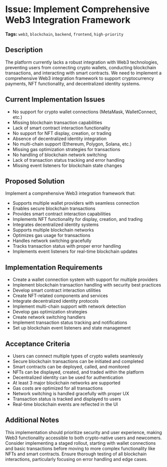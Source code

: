 # Issue: Implement Comprehensive Web3 Integration Framework

**Tags:** `web3`, `blockchain`, `backend`, `frontend`, `high-priority`

## Description

The platform currently lacks a robust integration with Web3 technologies, preventing users from connecting crypto wallets, conducting blockchain transactions, and interacting with smart contracts. We need to implement a comprehensive Web3 integration framework to support cryptocurrency payments, NFT functionality, and decentralized identity systems.

## Current Implementation Issues

- No support for crypto wallet connections (MetaMask, WalletConnect, etc.)
- Missing blockchain transaction capabilities
- Lack of smart contract interaction functionality
- No support for NFT display, creation, or trading
- Absence of decentralized identity integration
- No multi-chain support (Ethereum, Polygon, Solana, etc.)
- Missing gas optimization strategies for transactions
- No handling of blockchain network switching
- Lack of transaction status tracking and error handling
- Missing event listeners for blockchain state changes

## Proposed Solution

Implement a comprehensive Web3 integration framework that:
- Supports multiple wallet providers with seamless connection
- Enables secure blockchain transactions
- Provides smart contract interaction capabilities
- Implements NFT functionality for display, creation, and trading
- Integrates decentralized identity systems
- Supports multiple blockchain networks
- Optimizes gas usage for transactions
- Handles network switching gracefully
- Tracks transaction status with proper error handling
- Implements event listeners for real-time blockchain updates

## Implementation Requirements

- Create a wallet connection system with support for multiple providers
- Implement blockchain transaction handling with security best practices
- Develop smart contract interaction utilities
- Create NFT-related components and services
- Integrate decentralized identity protocols
- Implement multi-chain support with network detection
- Develop gas optimization strategies
- Create network switching handlers
- Implement transaction status tracking and notifications
- Set up blockchain event listeners and state management

## Acceptance Criteria

- Users can connect multiple types of crypto wallets seamlessly
- Secure blockchain transactions can be initiated and completed
- Smart contracts can be deployed, called, and monitored
- NFTs can be displayed, created, and traded within the platform
- Decentralized identity can be used for authentication
- At least 3 major blockchain networks are supported
- Gas costs are optimized for all transactions
- Network switching is handled gracefully with proper UX
- Transaction status is tracked and displayed to users
- Real-time blockchain events are reflected in the UI

## Additional Notes

This implementation should prioritize security and user experience, making Web3 functionality accessible to both crypto-native users and newcomers. Consider implementing a staged rollout, starting with wallet connections and basic transactions before moving to more complex functionality like NFTs and smart contracts. Ensure thorough testing of all blockchain interactions, particularly focusing on error handling and edge cases. 